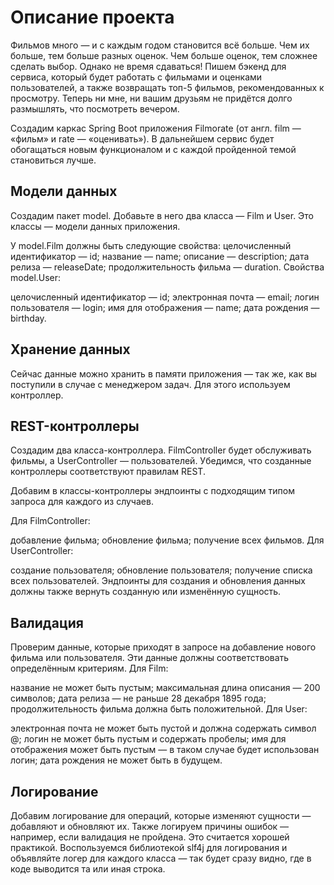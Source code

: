 # Описание проекта

Фильмов много — и с каждым годом становится всё больше. Чем их больше, тем больше разных оценок. Чем больше оценок, тем сложнее сделать выбор. Однако не время сдаваться! Пишем бэкенд для сервиса, который будет работать с фильмами и оценками пользователей, а также возвращать топ-5 фильмов, рекомендованных к просмотру. Теперь ни мне, ни вашим друзьям не придётся долго размышлять, что посмотреть вечером.

Cоздадим каркас Spring Boot приложения Filmorate (от англ. film — «фильм» и rate — «оценивать»). В дальнейшем сервис будет обогащаться новым функционалом и с каждой пройденной темой становиться лучше.

## Модели данных

Создадим пакет model. Добавьте в него два класса — Film и User. Это классы — модели данных приложения.

У model.Film должны быть следующие свойства:
целочисленный идентификатор — id;
название — name;
описание — description;
дата релиза — releaseDate;
продолжительность фильма — duration.
Свойства model.User:

целочисленный идентификатор — id;
электронная почта — email;
логин пользователя — login;
имя для отображения — name;
дата рождения — birthday.

## Хранение данных
Сейчас данные можно хранить в памяти приложения — так же, как вы поступили в случае с менеджером задач. Для этого используем контроллер.

## REST-контроллеры
Создадим два класса-контроллера. FilmController будет обслуживать фильмы, а UserController — пользователей. Убедимся, что созданные контроллеры соответствуют правилам REST.

Добавим в классы-контроллеры эндпоинты с подходящим типом запроса для каждого из случаев.

Для FilmController:

добавление фильма;
обновление фильма;
получение всех фильмов.
Для UserController:

создание пользователя;
обновление пользователя;
получение списка всех пользователей.
Эндпоинты для создания и обновления данных должны также вернуть созданную или изменённую сущность.

## Валидация

Проверим данные, которые приходят в запросе на добавление нового фильма или пользователя. Эти данные должны соответствовать определённым критериям. Для Film:

название не может быть пустым;
максимальная длина описания — 200 символов;
дата релиза — не раньше 28 декабря 1895 года;
продолжительность фильма должна быть положительной.
Для User:

электронная почта не может быть пустой и должна содержать символ @;
логин не может быть пустым и содержать пробелы;
имя для отображения может быть пустым — в таком случае будет использован логин;
дата рождения не может быть в будущем.

## Логирование
Добавим логирование для операций, которые изменяют сущности — добавляют и обновляют их. Также логируем причины ошибок — например, если валидация не пройдена. Это считается хорошей практикой.
Воспользуемся библиотекой slf4j для логирования и объявляйте логер для каждого класса — так будет сразу видно, где в коде выводится та или иная строка.
